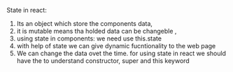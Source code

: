 State in react:

1. Its an object which store the components data,
2. it is mutable means tha holded data can be changeble ,
3. using state in components:
we need use this.state
4. with help of state we can give dynamic fucntionality to the web page
5. We can change the data ovet the time.
  for using state in react we should have the to understand constructor, super and this keyword
  